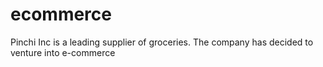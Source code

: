 # ecommerce
Pinchi Inc is a leading supplier of groceries. The company has decided to venture into e-commerce

